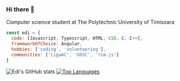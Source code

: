 ### Hi there 👋

<p>Computer science student at The Polytechnic University of Timisoara</p>

```javascript
const edi = {
  code: [Javascript, Typescript, HTML, CSS, C, C++],
  frameworkOfChoice: Angular,
  hobbies: ['coding', 'volunteering'],
  communities: ['LigaAC', 'GDSC', 'tim.js']
}
```

![Edi's GitHub stats](https://github-readme-stats.vercel.app/api?username=edi334&count_private=true)
[![Top Languages](https://github-readme-stats.vercel.app/api/top-langs/?username=edi334&layout=compact)](https://github.com/anuraghazra/github-readme-stats)





